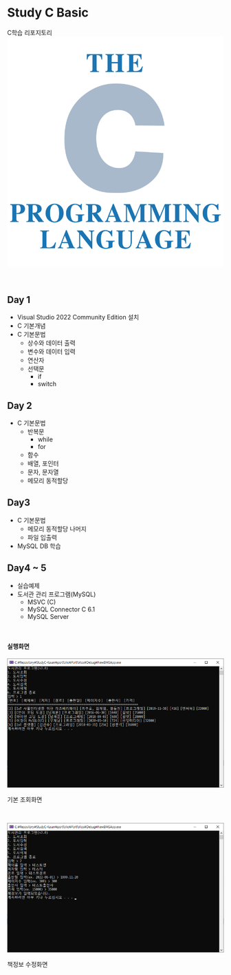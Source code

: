 # Study C Basic
C학습 리포지토리
![CLogo](https://raw.githubusercontent.com/sshyun9/StudyC-Kasan/main/images/KakaoTalk_20220616_173700340.png)

<br/>

## Day 1
- Visual Studio 2022 Community Edition 설치
- C 기본개념
- C 기본문법
  - 상수와 데이터 출력
  - 변수와 데이터 입력
  - 연산자
  - 선택문
    - if
    - switch

## Day 2
- C 기본문법
  - 반복문
    - while
    - for
  - 함수
  - 배열, 포인터
  - 문자, 문자열
  - 메모리 동적할당

## Day3
- C 기본문법
  - 메모리 동적할당 나머지
  - 파일 입출력
 - MySQL DB 학습
 
 ## Day4 ~ 5
 - 실습예제
  - 도서관 관리 프로그램(MySQL)
    - MSVC (C)
    - MySQL Connector C 6.1
    - MySQL Server

<br/>

#### 실행화면
![displaydata](https://raw.githubusercontent.com/sshyun9/StudyC-Kasan/main/images/display_data.png)

기본 조회화면

<br/>

![editdata](https://raw.githubusercontent.com/sshyun9/StudyC-Kasan/main/images/edit_data.png)

책정보 수정화면

